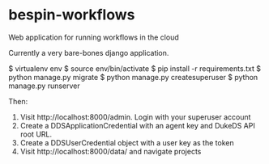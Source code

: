 # bespin-workflows
Web application for running workflows in the cloud

Currently a very bare-bones django application.

$ virtualenv env
$ source env/bin/activate
$ pip install -r requirements.txt
$ python manage.py migrate
$ python manage.py createsuperuser
$ python manage.py runserver

Then:

1. Visit http://localhost:8000/admin. Login with your superuser account
2. Create a DDSApplicationCredential with an agent key and DukeDS API root URL.
3. Create a DDSUserCredential object with a user key as the token
4. Visit http://localhost:8000/data/ and navigate projects
